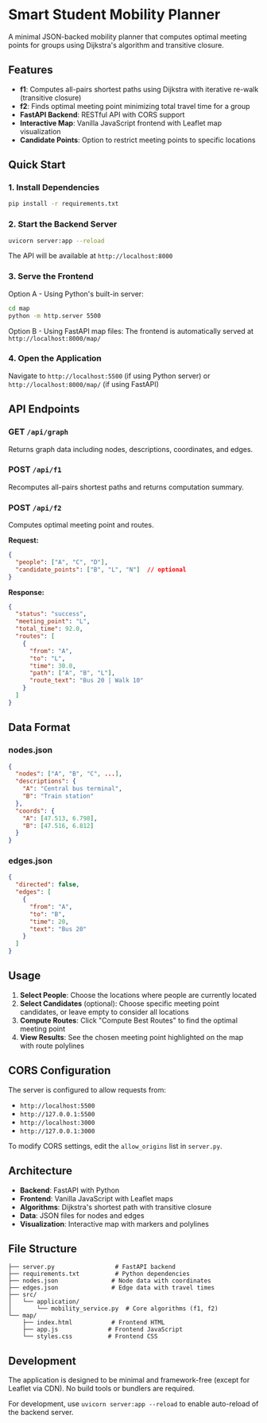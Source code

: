 # Smart Student Mobility Planner

A minimal JSON-backed mobility planner that computes optimal meeting points for groups using Dijkstra's algorithm and transitive closure.

## Features

- **f1**: Computes all-pairs shortest paths using Dijkstra with iterative re-walk (transitive closure)
- **f2**: Finds optimal meeting point minimizing total travel time for a group
- **FastAPI Backend**: RESTful API with CORS support
- **Interactive Map**: Vanilla JavaScript frontend with Leaflet map visualization
- **Candidate Points**: Option to restrict meeting points to specific locations

## Quick Start

### 1. Install Dependencies

```bash
pip install -r requirements.txt
```

### 2. Start the Backend Server

```bash
uvicorn server:app --reload
```

The API will be available at `http://localhost:8000`

### 3. Serve the Frontend

Option A - Using Python's built-in server:
```bash
cd map
python -m http.server 5500
```

Option B - Using FastAPI map files:
The frontend is automatically served at `http://localhost:8000/map/`

### 4. Open the Application

Navigate to `http://localhost:5500` (if using Python server) or `http://localhost:8000/map/` (if using FastAPI)

## API Endpoints

### GET `/api/graph`
Returns graph data including nodes, descriptions, coordinates, and edges.

### POST `/api/f1`
Recomputes all-pairs shortest paths and returns computation summary.

### POST `/api/f2`
Computes optimal meeting point and routes.

**Request:**
```json
{
  "people": ["A", "C", "D"],
  "candidate_points": ["B", "L", "N"]  // optional
}
```

**Response:**
```json
{
  "status": "success",
  "meeting_point": "L",
  "total_time": 92.0,
  "routes": [
    {
      "from": "A",
      "to": "L",
      "time": 30.0,
      "path": ["A", "B", "L"],
      "route_text": "Bus 20 | Walk 10"
    }
  ]
}
```

## Data Format

### nodes.json
```json
{
  "nodes": ["A", "B", "C", ...],
  "descriptions": {
    "A": "Central bus terminal",
    "B": "Train station"
  },
  "coords": {
    "A": [47.513, 6.798],
    "B": [47.516, 6.812]
  }
}
```

### edges.json
```json
{
  "directed": false,
  "edges": [
    {
      "from": "A",
      "to": "B", 
      "time": 20,
      "text": "Bus 20"
    }
  ]
}
```

## Usage

1. **Select People**: Choose the locations where people are currently located
2. **Select Candidates** (optional): Choose specific meeting point candidates, or leave empty to consider all locations
3. **Compute Routes**: Click "Compute Best Routes" to find the optimal meeting point
4. **View Results**: See the chosen meeting point highlighted on the map with route polylines

## CORS Configuration

The server is configured to allow requests from:
- `http://localhost:5500`
- `http://127.0.0.1:5500`
- `http://localhost:3000`
- `http://127.0.0.1:3000`

To modify CORS settings, edit the `allow_origins` list in `server.py`.

## Architecture

- **Backend**: FastAPI with Python
- **Frontend**: Vanilla JavaScript with Leaflet maps
- **Algorithms**: Dijkstra's shortest path with transitive closure
- **Data**: JSON files for nodes and edges
- **Visualization**: Interactive map with markers and polylines

## File Structure

```
├── server.py                 # FastAPI backend
├── requirements.txt          # Python dependencies
├── nodes.json               # Node data with coordinates
├── edges.json               # Edge data with travel times
├── src/
│   └── application/
│       └── mobility_service.py  # Core algorithms (f1, f2)
└── map/
    ├── index.html           # Frontend HTML
    ├── app.js              # Frontend JavaScript
    └── styles.css          # Frontend CSS
```

## Development

The application is designed to be minimal and framework-free (except for Leaflet via CDN). No build tools or bundlers are required.

For development, use `uvicorn server:app --reload` to enable auto-reload of the backend server.
